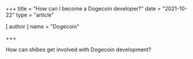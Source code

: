 +++
title = "How can I become a Dogecoin developer?"
date = "2021-10-22"
type = "article"

[ author ]
  name = "Dogecoin"

+++

How can shibes get involved with Dogecoin development?
